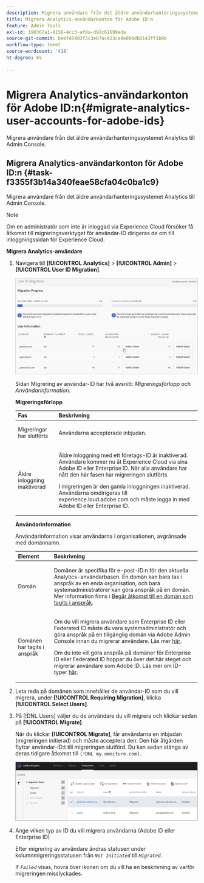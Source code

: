 ```yaml
---
description: Migrera användare från det äldre användarhanteringssystemet Analytics till Admin Console.
title: Migrera Analytics-användarkonton för Adobe ID:n
feature: Admin Tools
exl-id: 198367a1-8156-4cc3-af8a-d92c61699eda
source-git-commit: beef45403f3c3eb7ac423ca8e0b6db0143ff1b9b
workflow-type: tm+mt
source-wordcount: '418'
ht-degree: 6%

---
```


# Migrera Analytics-användarkonton för Adobe ID:n{#migrate-analytics-user-accounts-for-adobe-ids}

Migrera användare från det äldre användarhanteringssystemet Analytics till Admin Console.

## Migrera Analytics-användarkonton för Adobe ID:n {#task-f3355f3b14a340feae58cfa04c0ba1c9}

Migrera användare från det äldre användarhanteringssystemet Analytics till Admin Console.

>[!NOTE]
>
>Om en administratör som inte är inloggad via Experience Cloud försöker få åtkomst till migreringsverktyget för användar-ID dirigeras de om till inloggningssidan för Experience Cloud.

**Migrera Analytics-användare**

1. Navigera till **[!UICONTROL Analytics]** > **[!UICONTROL Admin]** > **[!UICONTROL User ID Migration]**.

   ![](/help/admin/admin-console/user-management2/user-migration/assets/migration-progress.png)

   Sidan Migrering av användar-ID har två avsnitt: *Migreringsförlopp* och *Användarinformation*.

   **Migreringsförlopp**

   <table id="table_F9F1CFF762C745E198CB075A02BA2DDA"> 
   <thead> 
   <tr> 
      <th colname="col1" class="entry"> Fas </th> 
      <th colname="col2" class="entry"> Beskrivning </th> 
   </tr>
   </thead>
   <tbody> 
   <tr> 
      <td colname="col1"> <p>Migreringar har slutförts </p> </td> 
      <td colname="col2"> <p>Användarna accepterade inbjudan. </p> </td> 
   </tr> 
   <tr> 
      <td colname="col1"> <p>Äldre inloggning inaktiverad </p> </td> 
      <td colname="col2"> <p>Äldre inloggning med ett företags-ID är inaktiverad. Användare kommer nu åt Experience Cloud via sina Adobe ID eller Enterprise ID. När alla användare har nått den här fasen har migreringen slutförts. </p> <p>I migreringen är den gamla inloggningen inaktiverad. Användarna omdirigeras till <span class="filepath"> experience.loud.adobe.com</span> och måste logga in med Adobe ID eller Enterprise ID. </p> </td> 
   </tr> 
   </tbody> 
   </table>

   **Användarinformation**

   Användarinformation visar användarna i organisationen, avgränsade med domännamn.

   <table id="table_3822E27AF81E4A188562FEB5131548A5"> 
   <thead> 
   <tr> 
      <th colname="col1" class="entry"> Element </th> 
      <th colname="col2" class="entry"> Beskrivning </th> 
   </tr>
   </thead>
   <tbody> 
   <tr> 
      <td colname="col1"> <p>Domän </p> </td> 
      <td colname="col2"> <p>Domäner är specifika för e-post-ID:n för den aktuella Analytics-användarbasen. En domän kan bara tas i anspråk av en enda organisation, och bara systemadministratörer kan göra anspråk på en domän. Mer information finns i <a href="https://helpx.adobe.com/enterprise/help/request-access-to-claimed-domain.html"> Begär åtkomst till en domän som tagits i anspråk</a>. </p> </td> 
   </tr> 
   <tr> 
      <td colname="col1"> <p>Domänen har tagits i anspråk </p> </td> 
      <td colname="col2"> <p>Om du vill migrera användare som Enterprise ID eller Federated ID måste du vara systemadministratör och göra anspråk på en tillgänglig domän via Adobe Admin Console innan du migrerar användare. Läs mer <a href="https://helpx.adobe.com/enterprise/help/identity.html"> här</a>. </p> <p>Om du inte vill göra anspråk på domäner för Enterprise ID eller Federated ID hoppar du över det här steget och migrerar användare som Adobe ID. Läs mer om ID-typer <a href="https://helpx.adobe.com/enterprise/help/identity.html"> här</a>. </p> </td> 
   </tr> 
   </tbody> 
   </table>

1. Leta reda på domänen som innehåller de användar-ID som du vill migrera, under **[!UICONTROL Requiring Migration]**, klicka **[!UICONTROL Select Users]**.
1. På [!DNL Users] väljer du de användare du vill migrera och klickar sedan på **[!UICONTROL Migrate]**.

   När du klickar **[!UICONTROL Migrate]**, får användarna en inbjudan (migreringen initierad) och måste acceptera den. Den här åtgärden flyttar användar-ID:t till migreringen slutförd. Du kan sedan stänga av deras tidigare åtkomst till `[!DNL my.omniture.com].`

   ![](/help/admin/admin-console/user-management2/user-migration/assets/user-info.png)

1. Ange vilken typ av ID du vill migrera användarna (Adobe ID eller Enterprise ID)

   Efter migrering av användare ändras statusen under kolumnmigreringsstatusen från *`Not Initiated`* till *`Migrated`*.

   If *`Failed`* visas, hovra över ikonen om du vill ha en beskrivning av varför migreringen misslyckades.
